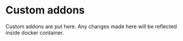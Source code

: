 # Custom addons
Custom addons are put here. Any changes made here will be reflected inside docker container.
